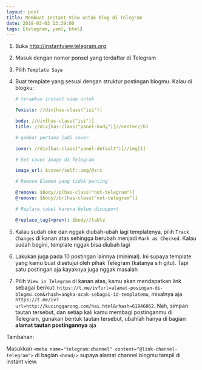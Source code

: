 ```yaml
---
layout: post
title: Membuat Instant View untuk Blog di Telegram
date: 2018-03-03 13:39:00
tags: [telegram, yaml, html]
---
```


1. Buka <http://instantview.telegram.org>
2. Masuk dengan nomor ponsel yang terdaftar di Telegram
3. Pilih `Template Saya`
4. Buat template yang sesuai dengan struktur postingan blogmu. Kalau di blogku:

    ```yaml
    # terapkan instant view untuk

    ?exists: //div[has-class("isi")]

    body: //div[has-class("isi")]
    title: //div[has-class("panel-body")]//center//h1

    # gambar pertama jadi cover

    cover: //div[has-class("panel-default")]//img[1]

    # Set cover image di Telegram

    image_url: $cover/self::img/@src

    # Remove Elemen yang tidak penting

    @remove: $body//p[has-class("not-telegram")]
    @remove: $body//br[has-class("not-telegram")]

    # Replace tabel karena belum disupport

    @replace_tag(<pre>): $body//table
    ```

5. Kalau sudah oke dan nggak diubah-ubah lagi templatenya, pilih `Track Changes` di kanan atas sehingga berubah menjadi `Mark as Checked`. Kalau sudah begini, template nggak bisa diubah lagi
6. Lakukan juga pada 10 postingan lainnya (minimal). Ini supaya template yang kamu buat disetujui oleh pihak Telegram (katanya sih gitu). Tapi satu postingan aja kayaknya juga nggak masalah
7. Pilih `View in Telegram` di kanan atas, kamu akan mendapatkan link sebagai berikut: `https://t.me/iv?url=alamat-posingan-di-blogmu.com&rhash=angka-acak-sebagai-id-templatemu`, misalnya aja `https://t.me/iv?url=http://kucinggarong.com/hai.html&rhash=61946862`. Nah, simpan tautan tersebut, dan setiap kali kamu membagi postinganmu di Telegram, gunakan bentuk tautan tersebut, ubahlah hanya di bagian __alamat tautan postingannya__ aja

Tambahan:

Masukkan `<meta name="telegram:channel" content="@link-channel-telegram">` di bagian `<head/>` supaya alamat channel blogmu tampil di instant view.